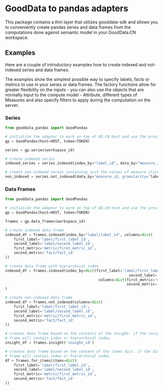 # GoodData to pandas adapters

This package contains a thin layer that utilizes gooddata-sdk and allows you to conveniently create pandas series and
data frames from the computations done against semantic model in your GoodData.CN workspace.

## Examples

Here are a couple of introductory examples how to create indexed and not-indexed series and data frames.

The examples show the simplest possible way to specify labels, facts or metrics to use in your series or data frames.
The factory functions allow for greater flexibility on the inputs - you can also use the objects that are normally
input to the compute model - Attribute, different types of Measures and also specify filters to apply during the
computation on the server.

### Series

```python
from gooddata_pandas import GoodPandas

# initialize the adapter to work on top of GD.CN host and use the provided authentication token
gp = GoodPandas(host=HOST, token=TOKEN)

series = gp.series(workspace_id)

# create indexed series
indexed_series = series.indexed(index_by="label_id", data_by="measure_id")

# create non-indexed series containing just the values of measure sliced by elements of the label
non_indexed = series.not_indexed(data_by="measure_id, granularity="label_id")
```

### Data Frames

```python
from gooddata_pandas import GoodPandas

# initialize the adapter to work on top of GD.CN host and use the provided authentication token
gp = GoodPandas(host=HOST, token=TOKEN)

frames = gp.data_frames(workspace_id)

# create indexed data frame
indexed_df = frames.indexed(index_by="label/label_id", columns=dict(
    first_label='label/first_label_id',
    second_label='label/second_label_id',
    first_metric='metric/first_metric_id',
    second_metric='fact/fact_id'
))

# create data frame with hierarchical index
indexed_df = frames.indexed(index_by=dict(first_label='label/first_label_id',
                                                         second_label='label/second_label_id'),
                                           columns=dict(first_metric='metric/first_metric_id',
                                                        second_metric='fact/fact_id')
)

# create non-indexed data frame
indexed_df = frames.not_indexed(columns=dict(
    first_label='label/first_label_id',
    second_label='label/second_label_id',
    first_metric='metric/first_metric_id',
    second_metric='fact/fact_id'
))

# creates data frame based on the contents of the insight. if the insight contains labels and measures, the data
# frame will contain index or hierarchical index.
insight_df = frames.insight('insight_id')

# creates data frame based on the content of the items dict. if the dict contains both labels and measures, the
# frame will contain index or hierarchical index.
df = frames.for_items(items=dict(
    first_label='label/first_label_id',
    second_label='label/second_label_id',
    first_metric='metric/first_metric_id',
    second_metric='fact/fact_id'
))

```
